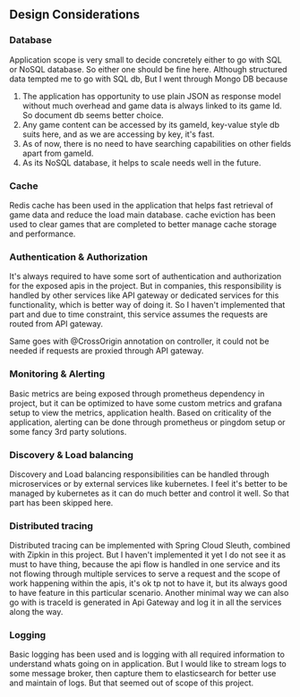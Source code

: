 ## Design Considerations

### Database
Application scope is very small to decide concretely either to go with SQL or NoSQL database. So either one should be fine here. 
Although structured data tempted me to go with SQL db, But I went through Mongo DB because
1. The application has opportunity to use plain JSON as response model without much overhead and game data is always linked to its game Id. So document db seems better choice.
2. Any game content can be accessed by its gameId, key-value style db suits here, and as we are accessing by key, it's fast.
3. As of now, there is no need to have searching capabilities on other fields apart from gameId.
4. As its NoSQL database, it helps to scale needs well in the future.

### Cache
Redis cache has been used in the application that helps fast retrieval of game data and reduce the load main database.
cache eviction has been used to clear games that are completed to better manage cache storage and performance.

### Authentication & Authorization
It's always required to have some sort of authentication and authorization for the exposed apis in the project. But in companies, this responsibility
is handled by other services like API gateway or dedicated services for this functionality, which is better way of doing it. 
So I haven't implemented that part and due to time constraint, this service assumes the requests are routed from API gateway.

Same goes with @CrossOrigin annotation on controller, it could not be needed if requests are proxied through API gateway.

### Monitoring & Alerting
Basic metrics are being exposed through prometheus dependency in project, 
but it can be optimized to have some custom metrics and grafana setup to view the metrics, application health.
Based on criticality of the application, alerting can be done through prometheus or pingdom setup or some fancy 3rd party solutions.

### Discovery & Load balancing
Discovery and Load balancing responsibilities can be handled through microservices or by external services like kubernetes. 
I feel it's better to be managed by kubernetes as it can do much better and control it well. So that part has been skipped here.

### Distributed tracing
Distributed tracing can be implemented with Spring Cloud Sleuth, combined with Zipkin in this project. 
But I haven't implemented it yet I do not see it as must to have thing, because the api flow is handled in one service and
its not flowing through multiple services to serve a request and the scope of work happening within the apis,  it's ok tp not to have it, 
but its always good to have feature in this particular scenario.
Another minimal way we can also go with is traceId is generated in Api Gateway and log it in all the services along the way.

### Logging
Basic logging has been used and is logging with all required information to understand whats going on in application. 
But I would like to stream logs to some message broker, then capture them to elasticsearch for better use and maintain of logs.
But that seemed out of scope of this project.

